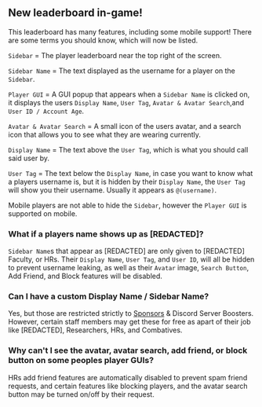 ## New leaderboard in-game!
This leaderboard has many features, including some mobile support! There are some terms you should know, which will now be listed.

`Sidebar` = The player leaderboard near the top right of the screen.

`Sidebar Name` = The text displayed as the username for a player on the `Sidebar`.

`Player GUI` = A GUI popup that appears when a `Sidebar Name` is clicked on, it displays the users `Display Name`, `User Tag`, `Avatar & Avatar Search`,and `User ID / Account Age`.

`Avatar & Avatar Search` = A small icon of the users avatar, and a search icon that allows you to see what they are wearing currently.

`Display Name` = The text above the `User Tag`, which is what you should call said user by.

`User Tag` = The text below the `Display Name`, in case you want to know what a players username is, but it is hidden by their `Display Name`, the `User Tag` will show you their username. Usually it appears as `@(username)`.


Mobile players are not able to hide the `Sidebar`, however the `Player GUI` is supported on mobile.

### What if a players name shows up as [REDACTED]?
 `Sidebar Name`s that appear as [REDACTED] are only given to [REDACTED] Faculty, or HRs. Their `Display Name`, `User Tag`, and `User ID`, will all be hidden to prevent username leaking, as well as their `Avatar` image, `Search Button`, Add Friend, and Block features will be disabled.
 
### Can I have a custom Display Name / Sidebar Name?
Yes, but those are restricted strictly to [Sponsors](https://www.campsunnydaysrblx.com/sponsor) & Discord Server Boosters. However, certain staff members may get these for free as apart of their job like [REDACTED], Researchers, HRs, and Combatives.

### Why can't I see the avatar, avatar search, add friend, or block button on some peoples player GUIs?
HRs add friend features are automatically disabled to prevent spam friend requests, and certain features like blocking players, and the avatar search button may be turned on/off by their request.
